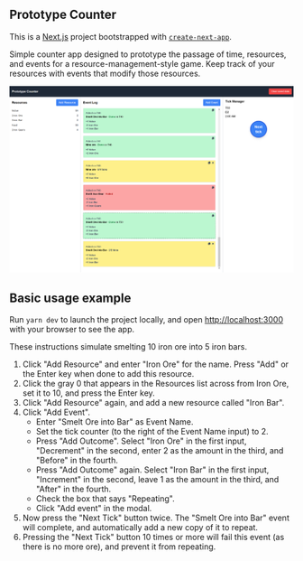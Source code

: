 ## Prototype Counter

This is a [Next.js](https://nextjs.org) project bootstrapped with [`create-next-app`](https://nextjs.org/docs/app/api-reference/cli/create-next-app).

Simple counter app designed to prototype the passage of time, resources, and events for a resource-management-style game. Keep track of your resources with events that modify those resources.

![App preview](https://github.com/Moai-/prototype-counter/blob/master/prototype-counter.png)

## Basic usage example

Run `yarn dev` to launch the project locally, and open [http://localhost:3000](http://localhost:3000) with your browser to see the app.

These instructions simulate smelting 10 iron ore into 5 iron bars.

1. Click "Add Resource" and enter "Iron Ore" for the name. Press "Add" or the Enter key when done to add this resource.
2. Click the gray 0 that appears in the Resources list across from Iron Ore, set it to 10, and press the Enter key.
3. Click "Add Resource" again, and add a new resource called "Iron Bar".
4. Click "Add Event".
    - Enter "Smelt Ore into Bar" as Event Name.
    - Set the tick counter (to the right of the Event Name input) to 2.
    - Press "Add Outcome". Select "Iron Ore" in the first input, "Decrement" in the second, enter 2 as the amount in the third, and "Before" in the fourth.
    - Press "Add Outcome" again. Select "Iron Bar" in the first input, "Increment" in the second, leave 1 as the amount in the third, and "After" in the fourth.
    - Check the box that says "Repeating".
    - Click "Add event" in the modal.
5. Now press the "Next Tick" button twice. The "Smelt Ore into Bar" event will complete, and automatically add a new copy of it to repeat.
6. Pressing the "Next Tick" button 10 times or more will fail this event (as there is no more ore), and prevent it from repeating.
